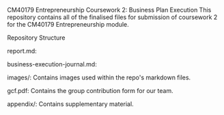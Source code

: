 CM40179 Entrepreneurship Coursework 2: Business Plan Execution
This repository contains all of the finalised files for submission of coursework 2 for the CM40179 Entrepreneurship module.

Repository Structure

report.md:

business-execution-journal.md:

images/: Contains images used within the repo's markdown files.

gcf.pdf: Contains the group contribution form for our team.

appendix/: Contains supplementary material.
